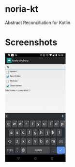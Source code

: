 # noria-kt
Abstract Reconciliation for Kotlin

# Screenshots
<img src="/platform_android/web/screenshot1.png" alt="Screenshots" width="200" />